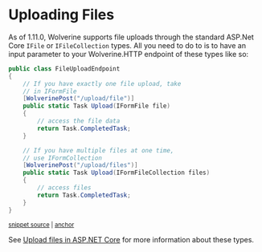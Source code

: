 # Uploading Files

As of 1.11.0, Wolverine supports file uploads through the standard ASP.Net Core `IFile` or `IFileCollection` types. All you need 
to do to is to have an input parameter to your Wolverine.HTTP endpoint of these types like so:

<!-- snippet: sample_using_file_uploads -->
<a id='snippet-sample_using_file_uploads'></a>
```cs
public class FileUploadEndpoint
{
    // If you have exactly one file upload, take
    // in IFormFile
    [WolverinePost("/upload/file")]
    public static Task Upload(IFormFile file)
    {
        // access the file data
        return Task.CompletedTask;
    }

    // If you have multiple files at one time,
    // use IFormCollection
    [WolverinePost("/upload/files")]
    public static Task Upload(IFormFileCollection files)
    {
        // access files
        return Task.CompletedTask;
    }
}
```
<sup><a href='https://github.com/JasperFx/wolverine/blob/main/src/Http/WolverineWebApi/FileUploadEndpoint.cs#L5-L28' title='Snippet source file'>snippet source</a> | <a href='#snippet-sample_using_file_uploads' title='Start of snippet'>anchor</a></sup>
<!-- endSnippet -->

See [Upload files in ASP.NET Core](https://learn.microsoft.com/en-us/aspnet/core/mvc/models/file-uploads?view=aspnetcore-7.0)
for more information about these types. 
